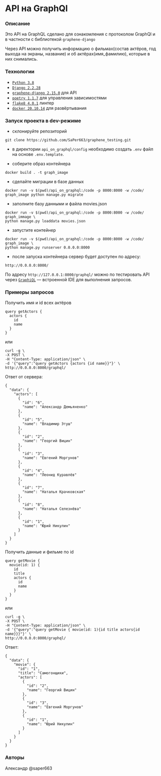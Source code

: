 # API на GraphQl
### Описание
Это API на GraphQL сделано для ознакомления с протоколом GraphQl и в частности 
с библиотекой ```graphene-django```

Через API можно получить информацию о фильмах(состав актёров, год выхода на экраны, название) и об актёрах(имя_фамилию), которые в них снимались.
### Технологии
- [`Python 3.8`](https://www.python.org/)
- [`Django 2.2.28`](https://github.com/django/django)
- [`graphene-django 2.15.0`](https://github.com/graphql-python/graphene) для API
- [`poetry 1.1.7`](https://github.com/python-poetry/poetry) для управления зависимостями
- [`flake8 4.0.1`](http://flake8.pycqa.org/en/latest/) линтер
- [`docker 20.10.14`](https://github.com/docker) для развёртывания
### Запуск проекта в dev-режиме

- склонируйте репозиторий
```
git clone https://github.com/SaPer663/graphene_testing.git
```
- в директории ```api_on_graphql/config``` необходимо создать ```.env``` файл на основе ```.env.template```.

- соберите образ контейнера
```
docker build . -t graph_image
```
- сделайте миграции в базе данных
```
docker run -v $(pwd)/api_on_graphql:/code -p 8000:8000 -w /code/ graph_image python manage.py migrate
```
- заполните базу данными и файла movies.json
```
docker run -v $(pwd)/api_on_graphql:/code -p 8000:8000 -w /code/ graph_immage \
python manage.py loaddata movies.json
```
- запустите контейнер
```
docker run -v $(pwd)/api_on_graphql:/code -p 8000:8000 -w /code/ graph_image \
python manage.py runserver 0.0.0.0:8000
```
- после запуска контейнера сервер будет доступен по адресу:
```
http://0.0.0.0:8000/
```
По адресу ```http://127.0.0.1:8000/graphql/``` можно по тестировать API через
[`GraphiQL`](https://www.electronjs.org/apps/graphiql) — встроенной IDE для выполнения запросов.

### Примеры запросов
Получить имя и id всех актёров
```
query getActors {  
  actors {
    id
    name
  }
}
```
или
```
curl -g \
-X POST \
-H "Content-Type: application/json" \
-d '{"query":"query getActors {actors {id name}}"}' \
http://0.0.0.0:8000/graphql/
```
Ответ от сервера:
```
{
  "data": {
    "actors": [
      {
        "id": "6",
        "name": "Александр Демьяненко"
      },
      {
        "id": "5",
        "name": "Владимир Этуш"
      },
      {
        "id": "2",
        "name": "Георгий Вицин"
      },
      {
        "id": "3",
        "name": "Евгений Моргунов"
      },
      {
        "id": "4",
        "name": "Леонид Куравлёв"
      },
      {
        "id": "7",
        "name": "Наталья Крачковская"
      },
      {
        "id": "8",
        "name": "Наталья Селезнёва"
      },
      {
        "id": "1",
        "name": "Юрий Никулин"
      }
    ]
  }
}
```
Получить данные и фильме по id
```
query getMovie {  
  movie(id: 1) {
    id
    title
    actors {
      id
      name
    }
  }
}
```
или
```
curl -g \
-X POST \
-H "Content-Type: application/json" \
-d '{"query":"query getMovie { movie(id: 1){id title actors{id name}}}"}' \
http://0.0.0.0:8000/graphql/
```
Ответ:
```
{
  "data": {
    "movie": {
      "id": "1",
      "title": "Самогонщики",
      "actors": [
        {
          "id": "2",
          "name": "Георгий Вицин"
        },
        {
          "id": "3",
          "name": "Евгений Моргунов"
        },
        {
          "id": "1",
          "name": "Юрий Никулин"
        }
      ]
    }
  }
}
``` 

### Авторы
Александр @saper663 
